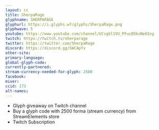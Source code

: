 ```yaml
---
layout: cc
title: SherpaRage
glyphname: SHERPARAGE
glyphurl: https://i.glyphs.wf/glyphs/SherpaRage.png
glyphwave: 5
youtube: https://www.youtube.com/channel/UCsgbl1VU_PFucB5kuNe6Ing
twitch: https://twitch.tv/sherparage
twitter: https://twitter.com/SherpaRage
discord: https://discord.gg/SWCApYv
other-site: 
primary-language: 
global-glyph-code: 
currently-partnered: 
stream-currency-needed-for-glyph: 2500
facebook: 
mixer: 
ccid: 173
alt-names: 
---
```

* Glyph giveaway on Twitch channel
* Buy a glyph code with 2500 forma (stream currency) from StreamElements store
* Twitch Subscription
